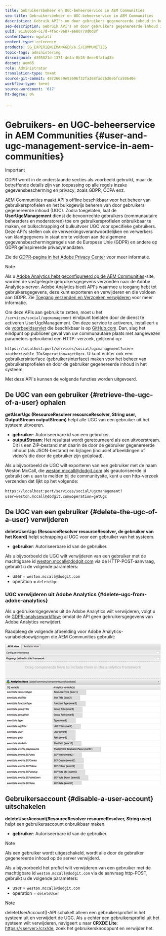 ```yaml
---
title: Gebruikersbeheer en UGC-beheerservice in AEM Communities
seo-title: Gebruikersbeheer en UGC-beheerservice in AEM Communities
description: Gebruik API's om door gebruikers gegenereerde inhoud in bulk te verwijderen en te exporteren en gebruikersaccount uit te schakelen.
seo-description: Gebruik API's om door gebruikers gegenereerde inhoud in bulk te verwijderen en te exporteren en gebruikersaccount uit te schakelen.
uuid: 91180659-617d-4f6c-9a07-e680770d0d8f
contentOwner: mgulati
content-type: reference
products: SG_EXPERIENCEMANAGER/6.5/COMMUNITIES
topic-tags: administering
discoiquuid: d305821d-1371-4e4a-8b28-8eee8fafa43b
docset: aem65
role: Administrator
translation-type: tm+mt
source-git-commit: 48726639e93696f32fa368fad2630e6fca50640e
workflow-type: tm+mt
source-wordcount: '617'
ht-degree: 0%

---
```



# Gebruikers- en UGC-beheerservice in AEM Communities {#user-and-ugc-management-service-in-aem-communities}

>[!IMPORTANT]
>
>GDPR wordt in de onderstaande secties als voorbeeld gebruikt, maar de betreffende details zijn van toepassing op alle regels inzake gegevensbescherming en privacy; zoals GDPR, CCPA enz.

AEM Communities maakt API&#39;s offline beschikbaar voor het beheer van gebruikersprofielen en het bulksgewijs beheren van door gebruikers gegenereerde inhoud (UGC). Zodra toegelaten, laat de **UserUgcManagement** dienst de bevoorrechte gebruikers (communautaire beheerders en moderatoren) toe om gebruikersprofielen onbruikbaar te maken, en bulkschrapping of bulkuitvoer UGC voor specifieke gebruikers. Deze API&#39;s stellen ook de verwerkingsverantwoordelijken en verwerkers van klantgegevens in staat om te voldoen aan de algemene gegevensbeschermingsregels van de Europese Unie (GDPR) en andere op GDPR geïnspireerde privacymandaten.

Zie de [GDPR-pagina in het Adobe Privacy Center](https://www.adobe.com/privacy/general-data-protection-regulation.html) voor meer informatie.

>[!NOTE]
>
>Als u [Adobe Analytics hebt geconfigureerd op de AEM Communities](/help/communities/analytics.md)-site, worden de vastgelegde gebruikersgegevens verzonden naar de Adobe Analytics-server. Adobe Analytics biedt API&#39;s waarmee u toegang hebt tot gebruikersgegevens, deze kunt exporteren en verwijderen en die voldoen aan GDPR. Zie [Toegang verzenden en Verzoeken verwijderen](https://docs.adobe.com/content/help/en/analytics/admin/data-governance/gdpr-submit-access-delete.html) voor meer informatie.

Om deze APIs aan gebruik te zetten, moet u het `/services/social/ugcmanagement` eindpunt toelaten door de dienst te activeren UserUgcManagement. Om deze service te activeren, installeert u de [voorbeeldservlet](https://github.com/Adobe-Marketing-Cloud/aem-communities-ugc-migration/tree/main/bundles/communities-ugc-management-servlet) die beschikbaar is op [GitHub.com](https://github.com/Adobe-Marketing-Cloud/aem-communities-ugc-migration/tree/main/bundles/communities-ugc-management-servlet). Dan, slag het eindpunt op publiceer geval van uw communautaire plaats met aangewezen parameters gebruikend een HTTP- verzoek, gelijkend op:

`https://localhost:port/services/social/ugcmanagement?user=<authorizable ID>&operation=<getUgc>`. U kunt echter ook een gebruikersinterface (gebruikersinterface) maken voor het beheer van gebruikersprofielen en door de gebruiker gegenereerde inhoud in het systeem.

Met deze API&#39;s kunnen de volgende functies worden uitgevoerd.

## De UGC van een gebruiker {#retrieve-the-ugc-of-a-user} ophalen

**getUserUgc (ResourceResolver resourceResolver, String user, OutputStream outputStream)** helpt alle UGC van een gebruiker uit het systeem uitvoeren.

* **gebruiker**: Autoriseerbare id van een gebruiker.
* **outputStream**: Het resultaat wordt geretourneerd als een uitvoerstream. Dit is een ZIP-bestand met daarin de door de gebruiker gegenereerde inhoud (als JSON-bestand) en bijlagen (inclusief afbeeldingen of video&#39;s die door de gebruiker zijn geüpload).

Als u bijvoorbeeld de UGC wilt exporteren van een gebruiker met de naam Weston McCall, die weston.mccall@dodgit.com als geautoriseerde id gebruikt om u aan te melden bij de communitysite, kunt u een http-verzoek verzenden dat lijkt op het volgende:

`https://localhost:port/services/social/ugcmanagement?user=weston.mccall@dodgit.com&operation=getUgc`

## De UGC van een gebruiker {#delete-the-ugc-of-a-user} verwijderen

**deleteUserUgc (ResourceResolver resourceResolver, de gebruiker van het Koord)** helpt schrapping al UGC voor een gebruiker van het systeem.

* **gebruiker**: Autoriseerbare id van de gebruiker.

Als u bijvoorbeeld de UGC wilt verwijderen van een gebruiker met de machtigbare id weston.mccall@dodgit.com via de HTTP-POST-aanvraag, gebruikt u de volgende parameters:

* user = `weston.mccall@dodgit.com`
* operation = `deleteUgc`

### UGC verwijderen uit Adobe Analytics {#delete-ugc-from-adobe-analytics}

Als u gebruikersgegevens uit de Adobe Analytics wilt verwijderen, volgt u de [GDPR-analyseworkflow](https://docs.adobe.com/content/help/en/analytics/admin/data-governance/an-gdpr-workflow.html); omdat de API geen gebruikersgegevens van Adobe Analytics verwijdert.

Raadpleeg de volgende afbeelding voor Adobe Analytics-variabeletoewijzingen die AEM Communities gebruikt:

![AEM gemeenschappen variabele mapping voor Adobe Analytics](assets/analytics-communities-mapping.png)

## Gebruikersaccount {#disable-a-user-account} uitschakelen

**deleteUserAccount(ResourceResolver resourceResolver, String user)** helpt een gebruikersaccount onbruikbaar maken.

* **gebruiker**: Autoriseerbare id van de gebruiker.

>[!NOTE]
>
>Als een gebruiker wordt uitgeschakeld, wordt alle door de gebruiker gegenereerde inhoud op de server verwijderd.

Als u bijvoorbeeld het profiel wilt verwijderen van een gebruiker met de machtigbare id `weston.mccall@dodgit.com` via de aanvraag http-POST, gebruikt u de volgende parameters:

* user = `weston.mccall@dodgit.com`
* operation = `deleteUser`

>[!NOTE]
>
>deleteUserAccount()-API schakelt alleen een gebruikersprofiel in het systeem uit en verwijdert de UGC. Als u echter een gebruikersprofiel uit het systeem wilt verwijderen, navigeert u naar **CRXDE Lite**: [https://&lt;server>/crx/de](https://localhost:4502/crx/de), zoek het gebruikersknooppunt en verwijder het.

